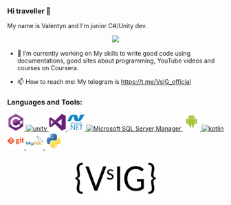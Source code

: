 ### Hi traveller 🌌

My name is Valentyn and I'm junior C#/Unity dev.

<p align="center">
  <img src="https://github-readme-stats.vercel.app/api?username=VsIG-official&count_private=true&show_icons=true&theme=radical" data-canonical-src="https://github-readme-stats.vercel.app/api?username=VsIG-official&count_private=true&show_icons=true&theme=radical" />
</p>

- 🌱 I’m currently working on My skills to write good code using documentations, good sites about programming, YouTube videos and courses on Coursera.

- 📫 How to reach me: My telegram is https://t.me/VsIG_official

<h3 align="left">Languages and Tools:</h3>
<p align="left"> 
  <a href="https://docs.microsoft.com/en-us/dotnet/csharp/" target="_blank"> <img src="https://raw.githubusercontent.com/devicons/devicon/master/icons/csharp/csharp-original.svg" alt="csharp" width="40" height="40"/> </a>
  <a href="https://unity.com/" target="_blank"> <img src="https://lh3.googleusercontent.com/proxy/sF4tyYyelkzEqw2_RBfytDMAGfmOKWzUaOSMaFXpYMkPdRGsbt5V8mLNCPLWwfq3rgcWTgrhqcOEr-aZAHgV_ppg-2seh_SJYwNW4wA-IWhch9m8b9E" alt="unity" width="40" height="40"/> </a>
  <a href="https://visualstudio.microsoft.com/" target="_blank"> <img src="https://raw.githubusercontent.com/devicons/devicon/master/icons/visualstudio/visualstudio-plain.svg" alt="visual studio" width="40" height="40"/> </a>
  <a href="https://docs.microsoft.com/en-us/dotnet/" target="_blank"> <img src="https://raw.githubusercontent.com/devicons/devicon/master/icons/dot-net/dot-net-plain-wordmark.svg" alt=".Net" width="40" height="40"/> </a>
  <a href="https://docs.microsoft.com/en-us/sql/ssms/download-sql-server-management-studio-ssms?view=sql-server-ver15" target="_blank"> <img src="https://cdn.worldvectorlogo.com/logos/microsoft-sql-server.svg" alt="Microsoft SQL Server Manager" width="40" height="40"/> </a> 
  <a href="https://developer.android.com" target="_blank"> <img src="https://raw.githubusercontent.com/devicons/devicon/master/icons/android/android-original-wordmark.svg"     alt="android" width="40" height="40"/> </a>
  <a href="https://kotlinlang.org" target="_blank"> <img src="https://www.vectorlogo.zone/logos/kotlinlang/kotlinlang-icon.svg" alt="kotlin" width="40" height="40"/> </a> 
  <a href="https://git-scm.com/" target="_blank"> <img src="https://raw.githubusercontent.com/devicons/devicon/master/icons/git/git-plain-wordmark.svg" alt="git" width="40" height="40"/> </a> 
  <a href="https://www.mysql.com/" target="_blank"> <img src="https://raw.githubusercontent.com/devicons/devicon/master/icons/mysql/mysql-original-wordmark.svg" alt="mysql" width="40" height="40"/> </a> 
  <a href="https://www.python.org" target="_blank"> <img src="https://raw.githubusercontent.com/devicons/devicon/master/icons/python/python-original.svg" alt="python" width="40" height="40"/> </a> 
</p>

<p align="center">
  <img src="https://github.com/VsIG-official/Images/blob/master/LogoFinalWhite.png" data-canonical-src="https://github.com/VsIG-official/Images/blob/master/LogoFinalWhite.png" width="200" height="100" />
</p>
